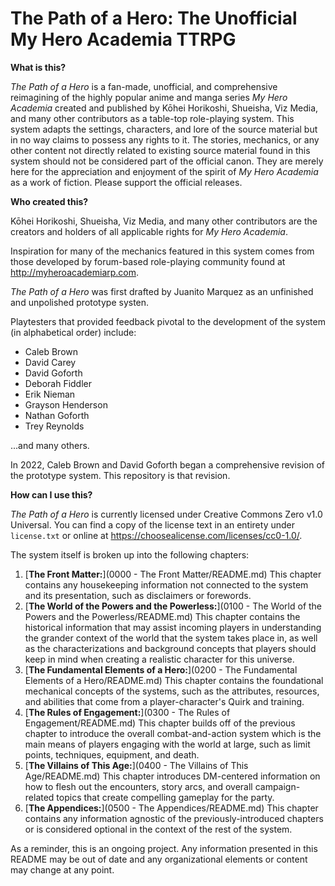# The Path of a Hero: The Unofficial My Hero Academia TTRPG

**What is this?**

*The Path of a Hero* is a fan-made, unofficial, and comprehensive reimagining of the highly popular anime and manga series *My Hero Academia* created and published by Kōhei Horikoshi, Shueisha, Viz Media, and many other contributors as a table-top role-playing system. This system adapts the settings, characters, and lore of the source material but in no way claims to possess any rights to it. The stories, mechanics, or any other content not directly related to existing source material found in this system should not be considered part of the official canon. They are merely here for the appreciation and enjoyment of the spirit of *My Hero Academia* as a work of fiction. Please support the official releases.

**Who created this?**

Kōhei Horikoshi, Shueisha, Viz Media, and many other contributors are the creators and holders of all applicable rights for *My Hero Academia*.

Inspiration for many of the mechanics featured in this system comes from those developed by forum-based role-playing community found at http://myheroacademiarp.com.

*The Path of a Hero* was first drafted by Juanito Marquez as an unfinished and unpolished prototype systen.

Playtesters that provided feedback pivotal to the development of the system (in alphabetical order) include: 

- Caleb Brown
- David Carey
- David Goforth
- Deborah Fiddler
- Erik Nieman
- Grayson Henderson
- Nathan Goforth
- Trey Reynolds

...and many others.

In 2022, Caleb Brown and David Goforth began a comprehensive revision of the prototype system. This repository is that revision.

**How can I use this?**

*The Path of a Hero* is currently licensed under Creative Commons Zero v1.0 Universal. You can find a copy of the license text in an entirety under `license.txt` or online at https://choosealicense.com/licenses/cc0-1.0/.

The system itself is broken up into the following chapters:

1. [**The Front Matter:**](0000 - The Front Matter/README.md) This chapter contains any housekeeping information not connected to the system and its presentation, such as disclaimers or forewords.
2. [**The World of the Powers and the Powerless:**](0100 - The World of the Powers and the Powerless/README.md) This chapter contains the historical information that may assist incoming players in understanding the grander context of the world that the system takes place in, as well as the characterizations and background concepts that players should keep in mind when creating a realistic character for this universe.
3. [**The Fundamental Elements of a Hero:**](0200 - The Fundamental Elements of a Hero/README.md) This chapter contains the foundational mechanical concepts of the systems, such as the attributes, resources, and abilities that come from a player-character's Quirk and training.
4. [**The Rules of Engagement:**](0300 - The Rules of Engagement/README.md) This chapter builds off of the previous chapter to introduce the overall combat-and-action system which is the main means of players engaging with the world at large, such as limit points, techniques, equipment, and death.
5. [**The Villains of This Age:**](0400 - The Villains of This Age/README.md) This chapter introduces DM-centered information on how to flesh out the encounters, story arcs, and overall campaign-related topics that create compelling gameplay for the party.
6. [**The Appendices:**](0500 - The Appendices/README.md) This chapter contains any information agnostic of the previously-introduced chapters or is considered optional in the context of the rest of the system.

As a reminder, this is an ongoing project. Any information presented in this README may be out of date and any organizational elements or content may change at any point.
